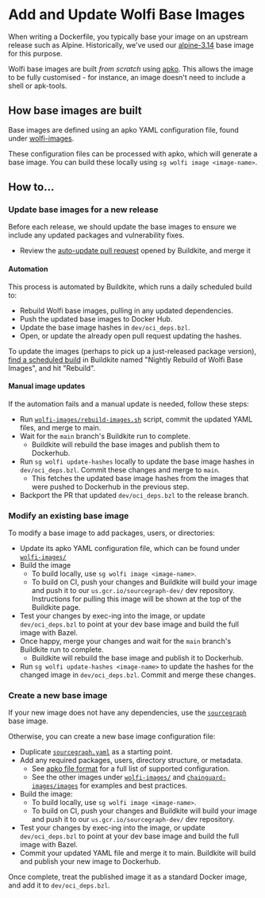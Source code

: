 # Add and Update Wolfi Base Images

When writing a Dockerfile, you typically base your image on an upstream release such as Alpine. Historically, we've used our [alpine-3.14](https://github.com/sourcegraph/sourcegraph/blob/main/docker-images/alpine-3.14/Dockerfile) base image for this purpose.

Wolfi base images are built _from scratch_ using [apko](https://github.com/chainguard-dev/apko/tree/main). This allows the image to be fully customised - for instance, an image doesn't need to include a shell or apk-tools.

## How base images are built

Base images are defined using an apko YAML configuration file, found under [wolfi-images](https://sourcegraph.com/github.com/sourcegraph/sourcegraph/-/tree/wolfi-images).

These configuration files can be processed with apko, which will generate a base image. You can build these locally using `sg wolfi image <image-name>`.

## How to...

### Update base images for a new release

Before each release, we should update the base images to ensure we include any updated packages and vulnerability fixes.

- Review the [auto-update pull request](https://github.com/sourcegraph/sourcegraph/pulls?q=is:pr+head:wolfi-auto-update/main+is:open) opened by Buildkite, and merge it

#### Automation

This process is automated by Buildkite, which runs a daily scheduled build to:

- Rebuild Wolfi base images, pulling in any updated dependencies.
- Push the updated base images to Docker Hub.
- Update the base image hashes in `dev/oci_deps.bzl`.
- Open, or update the already open pull request updating the hashes.

To update the images (perhaps to pick up a just-released package version), [find a scheduled build](https://buildkite.com/sourcegraph/sourcegraph/builds?branch=main) in Buildkite named "Nightly Rebuild of Wolfi Base Images", and hit "Rebuild".

#### Manual image updates

If the automation fails and a manual update is needed, follow these steps:

- Run [`wolfi-images/rebuild-images.sh`](https://sourcegraph.com/github.com/sourcegraph/sourcegraph@main/-/blob/wolfi-images/rebuild-images.sh) script, commit the updated YAML files, and merge to main.
- Wait for the `main` branch's Buildkite run to complete.
  - Buildkite will rebuild the base images and publish them to Dockerhub.
- Run `sg wolfi update-hashes` locally to update the base image hashes in `dev/oci_deps.bzl`. Commit these changes and merge to `main`.
  - This fetches the updated base image hashes from the images that were pushed to Dockerhub in the previous step.
- Backport the PR that updated `dev/oci_deps.bzl` to the release branch.

### Modify an existing base image

To modify a base image to add packages, users, or directories:

- Update its apko YAML configuration file, which can be found under [`wolfi-images/`](https://sourcegraph.com/github.com/sourcegraph/sourcegraph/-/blob/wolfi-images/)
- Build the image
  - To build locally, use `sg wolfi image <image-name>`.
  - To build on CI, push your changes and Buildkite will build your image and push it to our `us.gcr.io/sourcegraph-dev/` dev repository. Instructions for pulling this image will be shown at the top of the Buildkite page.
- Test your changes by exec-ing into the image, or update `dev/oci_deps.bzl` to point at your dev base image and build the full image with Bazel.
- Once happy, merge your changes and wait for the `main` branch's Buildkite run to complete.
  - Buildkite will rebuild the base image and publish it to Dockerhub.
- Run `sg wolfi update-hashes <image-name>` to update the hashes for the changed image in `dev/oci_deps.bzl`. Commit and merge these changes.

### Create a new base image

If your new image does not have any dependencies, use the [`sourcegraph`](https://sourcegraph.com/github.com/sourcegraph/sourcegraph/-/blob/wolfi-images/sourcegraph.yaml) base image.

Otherwise, you can create a new base image configuration file:

- Duplicate [`sourcegraph.yaml`](https://sourcegraph.com/github.com/sourcegraph/sourcegraph/-/blob/wolfi-images/sourcegraph.yaml) as a starting point.
- Add any required packages, users, directory structure, or metadata.
  - See [apko file format](https://github.com/chainguard-dev/apko/blob/main/docs/apko_file.md) for a full list of supported configuration.
  - See the other images under [`wolfi-images/`](https://sourcegraph.com/github.com/sourcegraph/sourcegraph/-/blob/wolfi-images/) and [`chainguard-images/images`](https://github.com/chainguard-images/images/tree/main/images) for examples and best practices.
- Build the image:
  - To build locally, use `sg wolfi image <image-name>`.
  - To build on CI, push your changes and Buildkite will build your image and push it to our `us.gcr.io/sourcegraph-dev/` dev repository.
- Test your changes by exec-ing into the image, or update `dev/oci_deps.bzl` to point at your dev base image and build the full image with Bazel.
- Commit your updated YAML file and merge it to main. Buildkite will build and publish your new image to Dockerhub.

Once complete, treat the published image it as a standard Docker image, and add it to `dev/oci_deps.bzl`.
